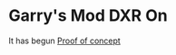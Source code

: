 # Garry's Mod DXR On

It has begun
[Proof of concept](https://github.com/100PXSquared/gmod-dxr/blob/master/Screenshot%20(368).png)
